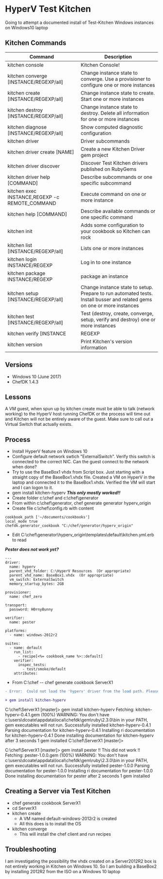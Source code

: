 # HyperV Test Kitchen

Going to attempt a documented install of Test-Kitchen Windows instances on Windows10 laptop

## Kitchen Commands
Command | Description
-|-
kitchen console | Kitchen Console!
kitchen converge [INSTANCE/REGEXP/all] | Change instance state to converge. Use a provisioner to configure one or more instances
kitchen create [INSTANCE/REGEXP/all] | Change instance state to create. Start one or more instances
kitchen destroy [INSTANCE/REGEXP/all] | Change instance state to destroy. Delete all information for one or more instances
kitchen diagnose [INSTANCE/REGEXP/all] | Show computed diagnostic configuration
kitchen driver | Driver subcommands
kitchen driver create [NAME] | Create a new Kitchen Driver gem project
kitchen driver discover | Discover Test Kitchen drivers published on RubyGems
kitchen driver help [COMMAND] | Describe subcommands or one specific subcommand
kitchen exec INSTANCE,REGEXP -c REMOTE_COMMAND  | Execute command on one or more instance
kitchen help [COMMAND] | Describe available commands or one specific command
kitchen init | Adds some configuration to your cookbook so Kitchen can rock
kitchen list [INSTANCE/REGEXP/all] | Lists one or more instances
kitchen login INSTANCE/REGEXP | Log in to one instance
kitchen package INSTANCE/REGEXP | package an instance
kitchen setup [INSTANCE/REGEXP/all] | Change instance state to setup. Prepare to run automated tests. Install busser and related gems on one or more instances
kitchen test [INSTANCE/REGEXP/all] | Test (destroy, create, converge, setup, verify and destroy) one or more instances
kitchen verify [INSTANCE|REGEXP|all] | Change instance state to verify. Run automated tests on one or more instances
kitchen version | Print Kitchen's version information

## Versions
* Windows 10 (June 2017)
* ChefDK 1.4.3

## Lessons
A VM guest, when spun up by kitchen create must be able to talk (network working) to the HyperV host running ChefDK or the process will time out and Kitchen will not be entirely aware of the guest. Make sure to call out a Virtual Switch that actually exists.

## Process
* Install HyperV feature on Windows 10
* Configure default network swtich  "ExternalSwitch". Verify this switch is connected to the correct NIC. Can the guest connect to the network when done?
* Try to use the BaseBox1 vhdx from Script box. Just starting with a straight copy of the BaseBox1.vhdx file. Created a VM on HyperV in the laptop and connected it to the BaseBox1.vhdx. Verified the VM will start and I can logon to it.
* gem install kitchen-hyperv  ***This only mostly worked!!***
* Create folder c:\chef and c:\chef\generator
* From within c:\chef\generator,  chef generate generator hyperv_origin
* Create file c:\chef\config.rb with content
```
cookbook_path ['~/documents/cookbooks']
local_mode true
chefdk.generator_cookbook "C:/chef/generator/hyperv_origin"
```
* Edit C:\chef\generator\hyperv_origin\templates\default\kitchen.yml.erb to read


***Pester does not work yet?***

```
---
driver:
  name: hyperv
  parent_vhd_folder: C:\HyperV Resources  (Or appropriate)
  parent_vhd_name: BaseBox1.vhdx  (Or appropriate)
  vm_switch: ExternalSwitch
  memory_startup_bytes: 2GB

provisioner:
  name: chef_zero

transport:
  password: H0rnyBunny

verifier:
  name: pester

platforms:
  - name: windows-2012r2

suites:
  - name: default
    run_list:
      - recipe[<%= cookbook_name %>::default]
    verifier:
      inspec_tests:
        - test/smoke/default
    attributes:
```

* From C:\chef  --  chef generate cookbook ServerX1


```diff
- Error:  Could not load the 'hyperv' driver from the load path. Please ensure that your driver is installed as a gem or included in your Gemfile if using Bundler.
```

```diff
+ gem install kitchen-hyperv
```

C:\chef\ServerX1 [master]> gem install kitchen-hyperv
Fetching: kitchen-hyperv-0.4.1.gem (100%)
WARNING:  You don't have c:\users\dcoate\appdata\local\chefdk\gem\ruby\2.3.0\bin in your PATH,
          gem executables will not run.
Successfully installed kitchen-hyperv-0.4.1
Parsing documentation for kitchen-hyperv-0.4.1
Installing ri documentation for kitchen-hyperv-0.4.1
Done installing documentation for kitchen-hyperv after 3 seconds
1 gem installed
C:\chef\ServerX1 [master]>

C:\chef\ServerX1 [master]> gem install pester  !! This did not work !!
Fetching: pester-1.0.0.gem (100%)
WARNING:  You don't have c:\users\dcoate\appdata\local\chefdk\gem\ruby\2.3.0\bin in your PATH,
          gem executables will not run.
Successfully installed pester-1.0.0
Parsing documentation for pester-1.0.0
Installing ri documentation for pester-1.0.0
Done installing documentation for pester after 2 seconds
1 gem installed

## Creating a Server via Test Kitchen
* chef generate cookbook ServerX1
* cd ServerX1
* kitchen create
  * A VM named default-windows-2012r2 is created
  * All this does is to install the OS
* kitchen converge
  * This will install the chef client and run recipes

## Troubleshooting
I am investigating the possibility the vhdx created on a Server2012R2 box is not entirely working in Kitchen on Windows 10. So I am building a BaseBox2 by installing 2012R2 from the ISO on a Windows 10 laptop